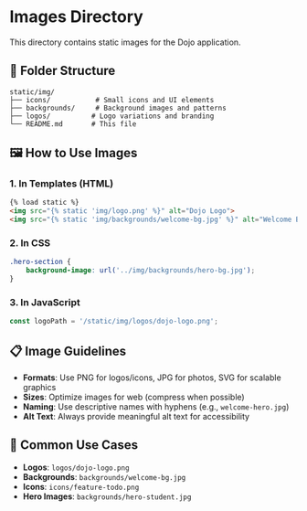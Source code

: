 # Images Directory

This directory contains static images for the Dojo application.

## 📁 Folder Structure

```
static/img/
├── icons/           # Small icons and UI elements
├── backgrounds/     # Background images and patterns
├── logos/          # Logo variations and branding
└── README.md       # This file
```

## 🖼️ How to Use Images

### 1. In Templates (HTML)
```html
{% load static %}
<img src="{% static 'img/logo.png' %}" alt="Dojo Logo">
<img src="{% static 'img/backgrounds/welcome-bg.jpg' %}" alt="Welcome Background">
```

### 2. In CSS
```css
.hero-section {
    background-image: url('../img/backgrounds/hero-bg.jpg');
}
```

### 3. In JavaScript
```javascript
const logoPath = '/static/img/logos/dojo-logo.png';
```

## 📋 Image Guidelines

- **Formats**: Use PNG for logos/icons, JPG for photos, SVG for scalable graphics
- **Sizes**: Optimize images for web (compress when possible)
- **Naming**: Use descriptive names with hyphens (e.g., `welcome-hero.jpg`)
- **Alt Text**: Always provide meaningful alt text for accessibility

## 🎯 Common Use Cases

- **Logos**: `logos/dojo-logo.png`
- **Backgrounds**: `backgrounds/welcome-bg.jpg`
- **Icons**: `icons/feature-todo.png`
- **Hero Images**: `backgrounds/hero-student.jpg`

